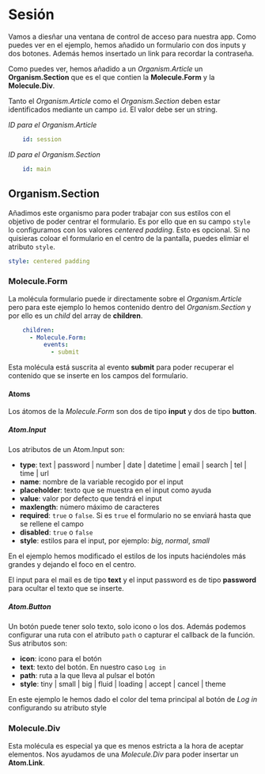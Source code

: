 # Sesión

Vamos a diesñar una ventana de control de acceso para nuestra app. Como puedes ver en el ejemplo, hemos añadido un formulario con dos inputs y dos botones. Además hemos insertado un link para recordar la contraseña.

Como puedes ver, hemos añadido a un *Organism.Article* un **Organism.Section** que es el que contien la **Molecule.Form** y la **Molecule.Div**.

Tanto el *Organism.Article* como el *Organism.Section* deben estar identificados mediante un campo `id`. El valor debe ser un string.

*ID para el Organism.Article*

```yaml
    id: session
```

*ID para el Organism.Section*

```yaml
    id: main
```


## Organism.Section

Añadimos este organismo para poder trabajar con sus estilos con el objetivo de poder centrar el formulario. Es por ello que en su campo `style` lo configuramos con los valores *centered padding*. Esto es opcional. Si no quisieras coloar el formulario en el centro de la pantalla, puedes elimiar el atributo `style`.

```yaml
style: centered padding
```

### Molecule.Form

La molécula formulario puede ir directamente sobre el *Organism.Article* pero para este ejemplo lo hemos contenido dentro del *Organism.Section* y por ello es un *child* del array de **children**.

```yaml
    children:
      - Molecule.Form:
          events:
            - submit
```

Esta molécula está suscrita al evento **submit** para poder recuperar el contenido que se inserte en los campos del formulario.

#### Atoms

Los átomos de la *Molecule.Form* son dos de tipo **input** y dos de tipo **button**.

##### Atom.Input

Los atributos de un Atom.Input son:

 * **type**: text | password | number | date | datetime | email | search | tel | time | url
 * **name**: nombre de la variable recogido por el input
 * **placeholder**: texto que se muestra en el input como ayuda
 * **value**: valor por defecto que tendrá el input
 * **maxlength**: número máximo de caracteres
 * **required**: `true` o `false`. Si es `true` el formulario no se enviará hasta que se rellene el campo
 * **disabled**: `true` o `false`
 * **style**: estilos para el input, por ejemplo: *big*, *normal*, *small*

En el ejemplo hemos modificado el estilos de los inputs haciéndoles más grandes y dejando el foco en el centro.

El input para el mail es de tipo **text** y el input password es de tipo **password** para ocultar el texto que se inserte.

##### Atom.Button

Un botón puede tener solo texto, solo icono o los dos. Además podemos configurar una ruta con el atributo `path` o capturar el callback de la función. Sus atributos son:

 * **icon**: icono para el botón
 * **text**: texto del botón. En nuestro caso `Log in`
 * **path**: ruta a la que lleva al pulsar el botón
 * **style**: tiny | small | big | fluid | loading | accept | cancel | theme

En este ejemplo le hemos dado el color del tema principal al botón de *Log in* configurando su atributo style

### Molecule.Div

Esta molécula es especial ya que es menos estricta a la hora de aceptar elementos. Nos ayudamos de una *Molecule.Div* para poder insertar un **Atom.Link**.
